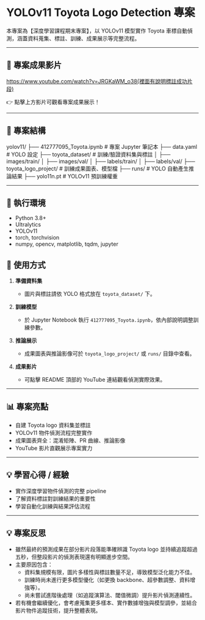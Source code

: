 # YOLOv11 Toyota Logo Detection 專案

本專案為【深度學習課程期末專案】，以 YOLOv11 模型實作 Toyota 車標自動偵測，涵蓋資料蒐集、標註、訓練、成果展示等完整流程。

---

## 🎥 專案成果影片

https://www.youtube.com/watch?v=JRGKaWM_o38(裡面有說明標註成功片段)

👉 點擊上方影片可觀看專案成果展示！

---

## 📁 專案結構
yolov11/
├── 412777095_Toyota.ipynb # 專案 Jupyter 筆記本
├── data.yaml # YOLO 設定
├── toyota_dataset/ # 訓練/驗證資料集與標註
│ ├── images/train/
│ ├── images/val/
│ ├── labels/train/
│ ├── labels/val/
├── toyota_logo_project/ # 訓練成果圖表、模型檔
├── runs/ # YOLO 自動產生推論結果
├── yolo11n.pt # YOLOv11 預訓練權重

---

## 🧰 執行環境

- Python 3.8+
- Ultralytics
- YOLOv11
- torch, torchvision
- numpy, opencv, matplotlib, tqdm, jupyter


## 🚀 使用方式

1. **準備資料集**
    - 圖片與標註請依 YOLO 格式放在 `toyota_dataset/` 下。

2. **訓練模型**
    - 於 Jupyter Notebook 執行 `412777095_Toyota.ipynb`，依內部說明調整訓練參數。

3. **推論展示**
    - 成果圖表與推論影像可於 `toyota_logo_project/` 或 `runs/` 目錄中查看。

4. **成果影片**
    - 可點擊 README 頂部的 YouTube 連結觀看偵測實際效果。

---

## 📊 專案亮點

- 自建 Toyota logo 資料集並標註
- YOLOv11 物件偵測流程完整實作
- 成果圖表齊全：混淆矩陣、PR 曲線、推論影像
- YouTube 影片直觀展示專案實力

---

## 💡 學習心得 / 經驗

- 實作深度學習物件偵測的完整 pipeline
- 了解資料標註對訓練結果的重要性
- 學習自動化訓練與結果評估流程

---
## 💡 專案反思

- 雖然最終的預測成果在部分影片段落能準確辨識 Toyota logo 並持續追蹤超過五秒，但整段影片的偵測表現還有明顯進步空間。
- 主要原因包含：
    - 資料集規模有限，圖片多樣性與標註數量不足，導致模型泛化能力不佳。
    - 訓練時尚未進行更多模型優化（如更換 backbone、超參數調整、資料增強等）。
    - 尚未嘗試進階後處理（如追蹤演算法、閾值微調）提升影片偵測連續性。
- 若有機會繼續優化，會考慮蒐集更多樣本、實作數據增強與模型調參，並結合影片物件追蹤技術，提升整體表現。







